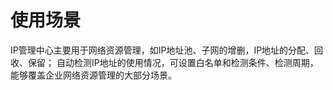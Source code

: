 # 使用场景

IP管理中心主要用于网络资源管理，如IP地址池、子网的增删，IP地址的分配、回收、保留；
自动检测IP地址的使用情况，可设置白名单和检测条件、检测周期，能够覆盖企业网络资源管理的大部分场景。